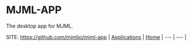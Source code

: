 # MJML-APP

 The desktop app for MJML.

 SITE: https://github.com/mjmlio/mjml-app
 | [Applications](https://portable-linux-apps.github.io/apps.html) | [Home](https://portable-linux-apps.github.io)
 | --- | --- |

